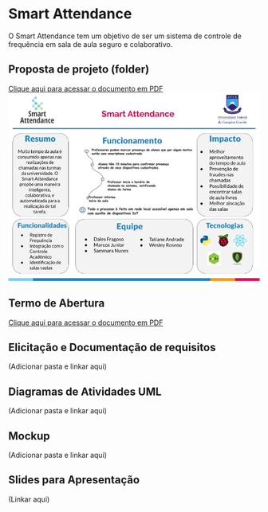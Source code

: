 # Smart Attendance

O Smart Attendance tem um objetivo de ser um sistema de controle de frequência em sala de aula seguro e colaborativo.

## Proposta de projeto (folder)
  [Clique aqui para acessar o documento em PDF](https://github.com/dalesEwerton/AS20192-SmartAttendance/blob/master/folder/(FOLDER)Smart%20attendance.pdf)
  ![FOLDER](https://raw.githubusercontent.com/dalesEwerton/AS20192-SmartAttendance/master/folder/(FOLDER)Smart%20attendance.jpg)
  
## Termo de Abertura
  [Clique aqui para acessar o documento em PDF](https://github.com/dalesEwerton/AS20192-SmartAttendance/blob/master/abertura/Smart%20Attendance%20-%20Termo%20de%20abertura.pdf)
  
## Elicitação e Documentação de requisitos
  (Adicionar pasta e linkar aqui)
  
## Diagramas de Atividades UML
  (Adicionar pasta e linkar aqui)
  
## Mockup
  (Adicionar pasta e linkar aqui)

## Slides para Apresentação
  (Linkar aqui)
